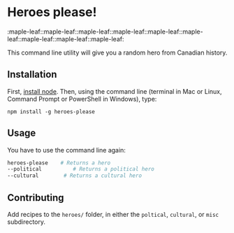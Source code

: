 # Heroes please!
:maple-leaf::maple-leaf::maple-leaf::maple-leaf::maple-leaf::maple-leaf::maple-leaf::maple-leaf::maple-leaf:

This command line utility will give you a random hero from Canadian history.

## Installation
First, [install node](https://nodejs.org/en/download/). Then, using the command line (terminal in Mac or Linux, Command Prompt or PowerShell in Windows), type:

```
npm install -g heroes-please
```

## Usage
You have to use the command line again:
```bash
heroes-please    # Returns a hero
--political          # Returns a political hero
--cultural        # Returns a cultural hero
```

## Contributing

Add recipes to the `heroes/` folder, in either the `poltical`, `cultural`, or `misc` subdirectory. 
